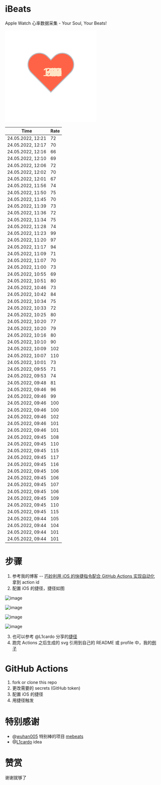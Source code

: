 # iBeats
Apple Watch 心率数据采集 - Your Soul, Your Beats!

![](./files/heart.svg)

<!--START_SECTION:my_heart_rate-->
| Time | Rate | 
 | ---- | ---- | 
| 24.05.2022, 12:21 | 72 |
| 24.05.2022, 12:17 | 70 |
| 24.05.2022, 12:16 | 66 |
| 24.05.2022, 12:10 | 69 |
| 24.05.2022, 12:06 | 72 |
| 24.05.2022, 12:02 | 70 |
| 24.05.2022, 12:01 | 67 |
| 24.05.2022, 11:56 | 74 |
| 24.05.2022, 11:50 | 75 |
| 24.05.2022, 11:45 | 70 |
| 24.05.2022, 11:39 | 73 |
| 24.05.2022, 11:36 | 72 |
| 24.05.2022, 11:34 | 75 |
| 24.05.2022, 11:28 | 74 |
| 24.05.2022, 11:23 | 99 |
| 24.05.2022, 11:20 | 97 |
| 24.05.2022, 11:17 | 94 |
| 24.05.2022, 11:09 | 71 |
| 24.05.2022, 11:07 | 70 |
| 24.05.2022, 11:00 | 73 |
| 24.05.2022, 10:55 | 69 |
| 24.05.2022, 10:51 | 80 |
| 24.05.2022, 10:46 | 73 |
| 24.05.2022, 10:42 | 84 |
| 24.05.2022, 10:34 | 75 |
| 24.05.2022, 10:33 | 72 |
| 24.05.2022, 10:25 | 80 |
| 24.05.2022, 10:20 | 77 |
| 24.05.2022, 10:20 | 79 |
| 24.05.2022, 10:16 | 80 |
| 24.05.2022, 10:10 | 90 |
| 24.05.2022, 10:09 | 102 |
| 24.05.2022, 10:07 | 110 |
| 24.05.2022, 10:01 | 73 |
| 24.05.2022, 09:55 | 71 |
| 24.05.2022, 09:53 | 74 |
| 24.05.2022, 09:48 | 81 |
| 24.05.2022, 09:46 | 96 |
| 24.05.2022, 09:46 | 99 |
| 24.05.2022, 09:46 | 100 |
| 24.05.2022, 09:46 | 100 |
| 24.05.2022, 09:46 | 102 |
| 24.05.2022, 09:46 | 101 |
| 24.05.2022, 09:46 | 101 |
| 24.05.2022, 09:45 | 108 |
| 24.05.2022, 09:45 | 110 |
| 24.05.2022, 09:45 | 115 |
| 24.05.2022, 09:45 | 117 |
| 24.05.2022, 09:45 | 116 |
| 24.05.2022, 09:45 | 106 |
| 24.05.2022, 09:45 | 106 |
| 24.05.2022, 09:45 | 107 |
| 24.05.2022, 09:45 | 106 |
| 24.05.2022, 09:45 | 109 |
| 24.05.2022, 09:45 | 110 |
| 24.05.2022, 09:45 | 115 |
| 24.05.2022, 09:44 | 105 |
| 24.05.2022, 09:44 | 104 |
| 24.05.2022, 09:44 | 101 |
| 24.05.2022, 09:44 | 101 |

<!--END_SECTION:my_heart_rate-->

# 步骤
1. 参考我的博客 -- [巧妙利用 iOS 的快捷指令配合 GitHub Actions 实现自动化](https://github.com/yihong0618/gitblog/issues/198) 拿到 action id
2. 配置 iOS 的捷径，捷径如图

![image](https://user-images.githubusercontent.com/15976103/122154218-0db0b480-ce97-11eb-93bb-5aec07c558dc.png)

![image](https://user-images.githubusercontent.com/15976103/122154236-186b4980-ce97-11eb-8e4b-70551a0391ae.png)

![image](https://user-images.githubusercontent.com/15976103/122154268-2d47dd00-ce97-11eb-902e-3acf292265a9.png)

![image](https://user-images.githubusercontent.com/15976103/122174055-fa144680-ceb4-11eb-9be2-3eb83cd516f7.png)

3. 也可以参考 @L1cardo 分享的[捷径](https://www.icloud.com/shortcuts/6ab6047b459c41ad822ad6b94b1c03d4)
4. 跑完 Actions 之后生成的 svg 引用到自己的 README 或 profile 中，我的[例子](https://github.com/yihong0618) 

# GitHub Actions

1. fork or clone this repo
2. 更改需要的 secrets (GitHub token)
3. 配置 iOS 的捷径
4. 用捷径触发

# 特别感谢
- @[wuhan005](https://github.com/wuhan005) 特别棒的项目 [mebeats](https://github.com/wuhan005/mebeats)
- @[L1cardo](https://github.com/L1cardo) idea

# 赞赏
谢谢就够了

